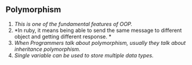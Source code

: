 ## Polymorphism
1. *This is one of the fundamental features of OOP.*
2. *In ruby, it means being able to send the same message to different object and getting different response. *
3. *When Programmers talk about polymorphism, usually they talk about inheritance polymorphism.*
4. *Single variable can be used to store multiple data types.*